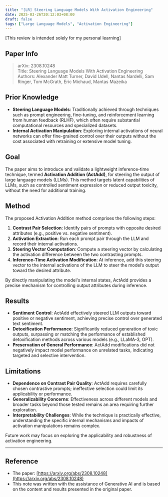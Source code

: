 ```yaml
---
title: "[LR] Steering Language Models With Activation Engineering"
date: 2025-03-26T20:12:03+08:00
draft: false
tags: ["Large Language Models", "Activation Engineering"]
---
```


[This review is intended solely for my personal learning]

## Paper Info
> arXiv: 2308.10248  
> Title: Steering Language Models With Activation Engineering  
> Authors: Alexander Matt Turner, David Udell, Nantas Nardelli, Sam Ringer, Tom McGrath, Eric Michaud, Mantas Mazeika

## Prior Knowledge
- **Steering Language Models**: Traditionally achieved through techniques such as prompt engineering, fine-tuning, and reinforcement learning from human feedback (RLHF), which often require substantial computational resources and specialized datasets.
- **Internal Activation Manipulation**: Exploring internal activations of neural networks can offer fine-grained control over their outputs without the cost associated with retraining or extensive model tuning.

## Goal
The paper aims to introduce and validate a lightweight inference-time technique, termed **Activation Addition (ActAdd)**, for steering the output of large language models (LLMs). This method targets latent capabilities of LLMs, such as controlled sentiment expression or reduced output toxicity, without the need for additional training.

## Method
The proposed Activation Addition method comprises the following steps:

1. **Contrast Pair Selection**: Identify pairs of prompts with opposite desired attributes (e.g., positive vs. negative sentiment).
2. **Activation Extraction**: Run each prompt pair through the LLM and record their internal activations.
3. **Steering Vector Computation**: Compute a steering vector by calculating the activation difference between the two contrasting prompts.
4. **Inference-Time Activation Modification**: At inference, add this steering vector to the internal activations of the LLM to steer the model’s output toward the desired attribute.

By directly manipulating the model's internal states, ActAdd provides a precise mechanism for controlling output attributes during inference.

## Results
- **Sentiment Control**: ActAdd effectively steered LLM outputs toward positive or negative sentiment, achieving precise control over generated text sentiment.
- **Detoxification Performance**: Significantly reduced generation of toxic outputs, surpassing or matching the performance of established detoxification methods across various models (e.g., LLaMA-3, OPT).
- **Preservation of General Performance**: ActAdd modifications did not negatively impact model performance on unrelated tasks, indicating targeted and selective intervention.

## Limitations
- **Dependence on Contrast Pair Quality**: ActAdd requires carefully chosen contrastive prompts; ineffective selection could limit its applicability or performance.
- **Generalizability Concerns**: Effectiveness across different models and broader tasks beyond those tested remains an area requiring further exploration.
- **Interpretability Challenges**: While the technique is practically effective, understanding the specific internal mechanisms and impacts of activation manipulations remains complex.

Future work may focus on exploring the applicability and robustness of activation engineering.

---

## Reference
- The paper: [https://arxiv.org/abs/2308.10248](https://arxiv.org/abs/2308.10248)
- This note was written with the assistance of Generative AI and is based on the content and results presented in the original paper.

